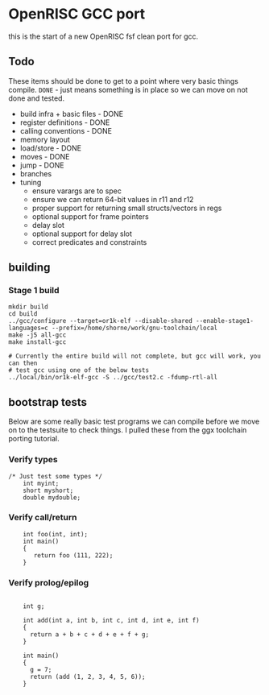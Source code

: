 # OpenRISC GCC port

this is the start of a new OpenRISC fsf clean port for gcc.

## Todo

These items should be done to get to a point where very basic things compile.
`DONE` - just means something is in place so we can move on not done and tested.

- build infra + basic files - DONE
- register definitions - DONE
- calling conventions - DONE
- memory layout
- load/store - DONE
- moves - DONE
- jump - DONE
- branches
- tuning
  - ensure varargs are to spec
  - ensure we can return 64-bit values in r11 and r12
  - proper support for returning small structs/vectors in regs
  - optional support for frame pointers
  - delay slot
  - optional support for delay slot
  - correct predicates and constraints

## building

### Stage 1 build

```
mkdir build
cd build
../gcc/configure --target=or1k-elf --disable-shared --enable-stage1-languages=c --prefix=/home/shorne/work/gnu-toolchain/local
make -j5 all-gcc
make install-gcc

# Currently the entire build will not complete, but gcc will work, you can then
# test gcc using one of the below tests
../local/bin/or1k-elf-gcc -S ../gcc/test2.c -fdump-rtl-all

```

## bootstrap tests

Below are some really basic test programs we can compile before we move on to
the testsuite to check things.  I pulled these from the ggx toolchain porting
tutorial.

### Verify types
```
/* Just test some types */
    int myint;
    short myshort;
    double mydouble;
```

### Verify call/return
```
    int foo(int, int);
    int main()
    {
       return foo (111, 222);
    }
```

### Verify prolog/epilog
```

    int g;

    int add(int a, int b, int c, int d, int e, int f)
    {
      return a + b + c + d + e + f + g;
    }

    int main()
    {
      g = 7;
      return (add (1, 2, 3, 4, 5, 6));
    }
```
